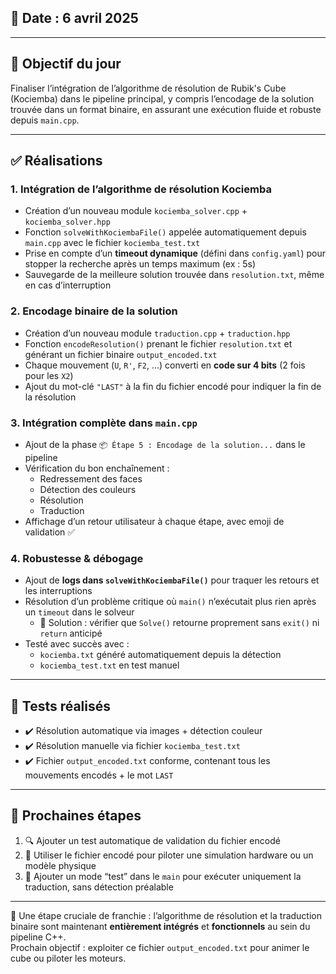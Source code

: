 ## 🧩 Date : 6 avril 2025

---

## 🎯 Objectif du jour

Finaliser l’intégration de l’algorithme de résolution de Rubik's Cube (Kociemba) dans le pipeline principal, y compris l’encodage de la solution trouvée dans un format binaire, en assurant une exécution fluide et robuste depuis `main.cpp`.

---

## ✅ Réalisations

### 1. **Intégration de l’algorithme de résolution Kociemba**
- Création d’un nouveau module `kociemba_solver.cpp` + `kociemba_solver.hpp`
- Fonction `solveWithKociembaFile()` appelée automatiquement depuis `main.cpp` avec le fichier `kociemba_test.txt`
- Prise en compte d’un **timeout dynamique** (défini dans `config.yaml`) pour stopper la recherche après un temps maximum (ex : 5s)
- Sauvegarde de la meilleure solution trouvée dans `resolution.txt`, même en cas d’interruption

### 2. **Encodage binaire de la solution**
- Création d’un nouveau module `traduction.cpp` + `traduction.hpp`
- Fonction `encodeResolution()` prenant le fichier `resolution.txt` et générant un fichier binaire `output_encoded.txt`
- Chaque mouvement (`U`, `R'`, `F2`, ...) converti en **code sur 4 bits** (2 fois pour les `X2`)
- Ajout du mot-clé `"LAST"` à la fin du fichier encodé pour indiquer la fin de la résolution

### 3. **Intégration complète dans `main.cpp`**
- Ajout de la phase `📦 Étape 5 : Encodage de la solution...` dans le pipeline
- Vérification du bon enchaînement :
  - Redressement des faces
  - Détection des couleurs
  - Résolution
  - Traduction
- Affichage d’un retour utilisateur à chaque étape, avec emoji de validation ✅

### 4. **Robustesse & débogage**
- Ajout de **logs dans `solveWithKociembaFile()`** pour traquer les retours et les interruptions
- Résolution d’un problème critique où `main()` n’exécutait plus rien après un `timeout` dans le solveur
  - 🔧 Solution : vérifier que `Solve()` retourne proprement sans `exit()` ni `return` anticipé
- Testé avec succès avec :
  - `kociemba.txt` généré automatiquement depuis la détection
  - `kociemba_test.txt` en test manuel

---

## 🧪 Tests réalisés

- ✔️ Résolution automatique via images + détection couleur
- ✔️ Résolution manuelle via fichier `kociemba_test.txt`
- ✔️ Fichier `output_encoded.txt` conforme, contenant tous les mouvements encodés + le mot `LAST`

---

## 🔄 Prochaines étapes

1. 🔍 Ajouter un test automatique de validation du fichier encodé
2. 🧱 Utiliser le fichier encodé pour piloter une simulation hardware ou un modèle physique
3. 🧪 Ajouter un mode “test” dans le `main` pour exécuter uniquement la traduction, sans détection préalable

---

📌 Une étape cruciale de franchie : l’algorithme de résolution et la traduction binaire sont maintenant **entièrement intégrés** et **fonctionnels** au sein du pipeline C++.  
Prochain objectif : exploiter ce fichier `output_encoded.txt` pour animer le cube ou piloter les moteurs.